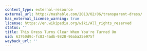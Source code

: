 ```yaml
---
content_type: external-resource
external_url: http://mashable.com/2013/02/06/transparent-dress/
has_external_license_warning: true
license: https://en.wikipedia.org/wiki/All_rights_reserved
status: ''
title: This Dress Turns Clear When You're Turned On
uid: 63760d9c-fc83-4adb-9828-96aba25e975f
wayback_url: ''
---
```


